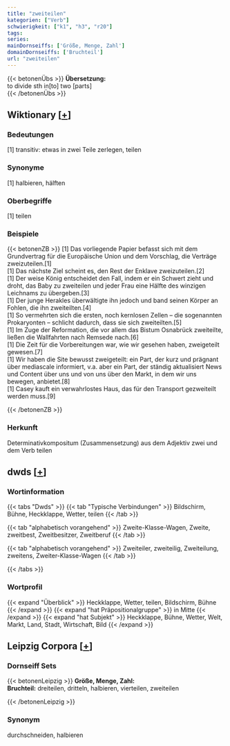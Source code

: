 ```yaml
---
title: "zweiteilen"
kategorien: ["Verb"]
schwierigkeit: ["k1", "h3", "r20"]
tags:
series:
mainDornseiffs: ['Größe, Menge, Zahl']
domainDornseiffs: ['Bruchteil']
url: "zweiteilen"
---
```


{{< betonenÜbs >}}
**Übersetzung:**  
to divide sth in[to] two [parts]  
{{< /betonenÜbs >}}

## Wiktionary [[+](https://de.wiktionary.org/wiki/zweiteilen)]

### Bedeutungen
[1] transitiv: etwas in zwei Teile zerlegen, teilen  

### Synonyme
[1] halbieren, hälften  

### Oberbegriffe
[1] teilen  

### Beispiele
{{< betonenZB >}}
[1] Das vorliegende Papier befasst sich mit dem Grundvertrag für die Europäische Union und dem Vorschlag, die Verträge zweizuteilen.[1]  
[1] Das nächste Ziel scheint es, den Rest der Enklave zweizuteilen.[2]  
[1] Der weise König entscheidet den Fall, indem er ein Schwert zieht und droht, das Baby zu zweiteilen und jeder Frau eine Hälfte des winzigen Leichnams zu übergeben.[3]  
[1] Der junge Herakles überwältigte ihn jedoch und band seinen Körper an Fohlen, die ihn zweiteilten.[4]  
[1] So vermehrten sich die ersten, noch kernlosen Zellen – die sogenannten Prokaryonten – schlicht dadurch, dass sie sich zweiteilten.[5]  
[1] Im Zuge der Reformation, die vor allem das Bistum Osnabrück zweiteilte, ließen die Wallfahrten nach Remsede nach.[6]  
[1] Die Zeit für die Vorbereitungen war, wie wir gesehen haben, zweigeteilt gewesen.[7]  
[1] Wir haben die Site bewusst zweigeteilt: ein Part, der kurz und prägnant über mediascale informiert, v.a. aber ein Part, der ständig aktualisiert News und Content über uns und von uns über den Markt, in dem wir uns bewegen, anbietet.[8]  
[1] Casey kauft ein verwahrlostes Haus, das für den Transport gezweiteilt werden muss.[9]  

{{< /betonenZB >}}
### Herkunft
Determinativkompositum (Zusammensetzung) aus dem Adjektiv zwei und dem Verb teilen  



## dwds [[+](https://www.dwds.de/wb/zweiteilen)]

### Wortinformation
{{< tabs "Dwds" >}}
{{< tab "Typische Verbindungen" >}}
Bildschirm, Bühne, Heckklappe, Wetter, teilen
{{< /tab >}}

{{< tab "alphabetisch vorangehend" >}}
Zweite-Klasse-Wagen, Zweite, zweitbest, Zweitbesitzer, Zweitberuf
{{< /tab >}}

{{< tab "alphabetisch vorangehend" >}}
Zweiteiler, zweiteilig, Zweiteilung, zweitens, Zweiter-Klasse-Wagen
{{< /tab >}}

{{< /tabs >}}

### Wortprofil
{{< expand "Überblick" >}} Heckklappe, Wetter, teilen, Bildschirm, Bühne {{< /expand >}}
{{< expand "hat Präpositionalgruppe" >}} in Mitte {{< /expand >}}
{{< expand "hat Subjekt" >}} Heckklappe, Bühne, Wetter, Welt, Markt, Land, Stadt, Wirtschaft, Bild {{< /expand >}}

## Leipzig Corpora [[+](https://corpora.uni-leipzig.de/en/res?word=zweiteilen&corpusId=deu_newscrawl-public_2018)]

### Dornseiff Sets
{{< betonenLeipzig >}}
**Größe, Menge, Zahl:**  
**Bruchteil:** dreiteilen, dritteln, halbieren, vierteilen, zweiteilen  

{{< /betonenLeipzig >}}

### Synonym
durchschneiden, halbieren


